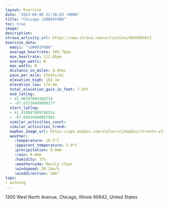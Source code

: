 ```yaml
---
layout: Exercise
date: '2023-04-06 22:36:03 +0000'
title: "Chicago \U0001F6B6"
toc: true
image:
description:
strava_activity_url: https://www.strava.com/activities/8844905631
exercise_data:
  emoji: "\U0001F6B6"
  average_heartrate: 105.7bpm
  max_heartrate: 112.0bpm
  average_watts: W
  max_watts: W
  distance_in_miles: 0.85mi
  pace_per_mile: 17m33s/mi
  elevation_high: 182.1m
  elevation_low: 179.6m
  total_elevation_gain_in_feet: 7.9ft
  end_latlng:
  - 41.90767804160714
  - -87.67236460000277
  start_latlng:
  - 41.910847909748554
  - -87.66016800887883
  similar_activities_count:
  similar_activities_trend:
  mapbox_image_url: https://api.mapbox.com/styles/v1/mapbox/streets-v11/static/path-5+787af2-1.0(iux~F~t%60vOBzDFl%40Eb%40GL%40EA%5CBn%40Kn%40BJHLBFCP%40hANbJDLN%40Hj%5BBt%40BJFFTDvHI),pin-s-s+e5b22e(-87.66304,41.91077),pin-s-f+89ae00(-87.67244000000001,41.908750000000005)/auto/800x800?access_token=pk.eyJ1Ijoiam9zaGJlY2ttYW4iLCJhIjoiY205eWR2aDd1MWZ6djJrbXc4a3M0bWZleiJ9.XiG9OWkNcZk2QzjJbxLB4A
  weather:
    :temperature: 10.5°C
    :apparent_temperature: 5.0°C
    :precipitation: 0.0mm
    :rain: 0.0mm
    :humidity: 37%
    :weathercode: Mainly clear
    :windspeed: 20.2km/h
    :winddirection: 266°
tags:
- walking
---
```

1300 West North Avenue, Chicago, Illinois 60642, United States

